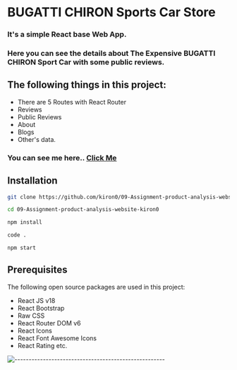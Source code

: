 # BUGATTI CHIRON Sports Car Store

### It's a simple React base Web App.
### Here you can see the details about The Expensive BUGATTI CHIRON Sport Car with some public reviews.

## The following things in this project:

* There are 5 Routes with React Router
* Reviews
* Public Reviews
* About
* Blogs
* Other's data.

### You can see me here.. [Click Me](https://sports-car-store.netlify.app/)

## Installation

```bash
git clone https://github.com/kiron0/09-Assignment-product-analysis-website-kiron0.git
```

```bash
cd 09-Assignment-product-analysis-website-kiron0
```

```bash
npm install
```

```bash
code .
```

```bash
npm start
```

## Prerequisites

The following open source packages are used in this project:
* React JS v18
* React Bootstrap
* Raw CSS
* React Router DOM v6
* React Icons
* React Font Awesome Icons
* React Rating etc.

![-----------------------------------------------------](https://raw.githubusercontent.com/andreasbm/readme/master/assets/lines/rainbow.png)
